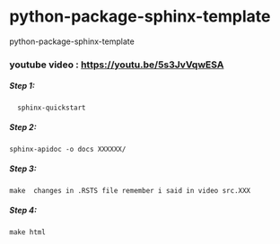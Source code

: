 # python-package-sphinx-template
python-package-sphinx-template

### youtube video : https://youtu.be/5s3JvVqwESA

##### Step 1:
```
  sphinx-quickstart
```
##### Step 2:
```
sphinx-apidoc -o docs XXXXXX/
```
##### Step 3:
```
make  changes in .RSTS file remember i said in video src.XXX
```

##### Step 4:
```
make html
```
